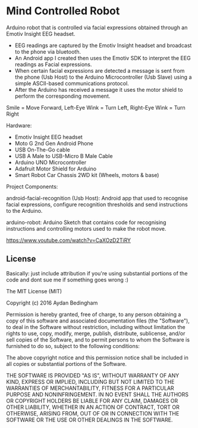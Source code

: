# Mind Controlled Robot

Arduino robot that is controlled via facial expressions obtained through an Emotiv Insight EEG headset.

- EEG readings are captured by the Emotiv Insight headset and broadcast to the phone via bluetooth.
- An Android app I created then uses the Emotiv SDK to interpret the EEG readings as Facial expressions.
- When certain facial expressions are detected a message is sent from the phone (Usb Host) to the Arduino Microcontroller (Usb Slave) using a simple ASCII-based communications protocol.
- After the Arduino has received a message it uses the motor shield to perform the corresponding movement.

Smile = Move Forward, Left-Eye Wink = Turn Left, Right-Eye Wink = Turn Right


Hardware:
- Emotiv Insight EEG headset
- Moto G 2nd Gen Android Phone
- USB On-The-Go cable
- USB A Male to USB-Micro B Male Cable
- Arduino UNO Microcontroller
- Adafruit Motor Shield for Arduino
- Smart Robot Car Chassis 2WD kit (Wheels, motors & base)


Project Components:

android-facial-recognition (Usb Host): Android app that used to recognise facial expressions, configure recognition thresholds and send instructions to the Arduino.

arduino-robot: Arduino Sketch that contains code for recognising instructions and controlling motors used to make the robot move.


https://www.youtube.com/watch?v=CaXOzD2TiRY

## License

Basically: just include attribution if you're using substantial portions of the code and dont sue me if something goes wrong :)

The MIT License (MIT)

Copyright (c) 2016 Aydan Bedingham

Permission is hereby granted, free of charge, to any person obtaining a copy of this software and associated documentation files (the "Software"), to deal in the Software without restriction, including without limitation the rights to use, copy, modify, merge, publish, distribute, sublicense, and/or sell copies of the Software, and to permit persons to whom the Software is furnished to do so, subject to the following conditions:

The above copyright notice and this permission notice shall be included in all copies or substantial portions of the Software.

THE SOFTWARE IS PROVIDED "AS IS", WITHOUT WARRANTY OF ANY KIND, EXPRESS OR IMPLIED, INCLUDING BUT NOT LIMITED TO THE WARRANTIES OF MERCHANTABILITY, FITNESS FOR A PARTICULAR PURPOSE AND NONINFRINGEMENT. IN NO EVENT SHALL THE AUTHORS OR COPYRIGHT HOLDERS BE LIABLE FOR ANY CLAIM, DAMAGES OR OTHER LIABILITY, WHETHER IN AN ACTION OF CONTRACT, TORT OR OTHERWISE, ARISING FROM, OUT OF OR IN CONNECTION WITH THE SOFTWARE OR THE USE OR OTHER DEALINGS IN THE SOFTWARE.